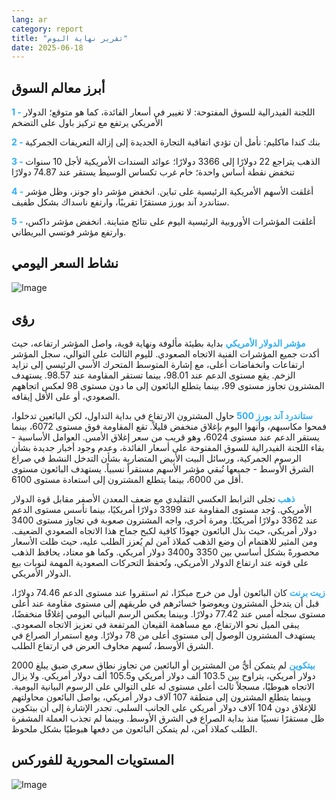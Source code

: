 ```yaml
---
lang: ar
category: report
title: "تقرير نهاية اليوم"
date: 2025-06-18
---
```



<h2>أبرز معالم السوق</h2>
<strong style="color: #2caef7;">1 - </strong> اللجنة الفيدرالية للسوق المفتوحة: لا تغيير في أسعار الفائدة، كما هو متوقع؛ الدولار الأمريكي يرتفع مع تركيز باول على التضخم

<strong style="color: #2caef7;">2 - </strong> بنك كندا ماكليم: نأمل أن تؤدي اتفاقية التجارة الجديدة إلى إزالة التعريفات الجمركية

<strong style="color: #2caef7;">3 - </strong> الذهب يتراجع 22 دولارًا إلى 3366 دولارًا؛ عوائد السندات الأمريكية لأجل 10 سنوات تنخفض نقطة أساس واحدة؛ خام غرب تكساس الوسيط يستقر عند 74.87 دولارًا

<strong style="color: #2caef7;">4 - </strong> أغلقت الأسهم الأمريكية الرئيسية على تباين. انخفض مؤشر داو جونز، وظل مؤشر ستاندرد آند بورز مستقرًا تقريبًا، وارتفع ناسداك بشكل طفيف.

<strong style="color: #2caef7;">5 - </strong> أغلقت المؤشرات الأوروبية الرئيسية اليوم على نتائج متباينة. انخفض مؤشر داكس، وارتفع مؤشر فوتسي البريطاني.



<h2>نشاط السعر اليومي</h2>
<img src="https://markleighedu.github.io/img/Jun-2025/18-Jun-2025/price.jpg" alt="Image"/>

<h2>رؤى</h2>
<strong style="color: #2caef7;">مؤشر الدولار الأمريكي</strong> بداية بطيئة مألوفة ونهاية قوية، واصل المؤشر ارتفاعه، حيث أكدت جميع المؤشرات الفنية الاتجاه الصعودي. لليوم الثالث على التوالي، سجل المؤشر ارتفاعات وانخفاضات أعلى، مع إشارة المتوسط المتحرك الأسي الرئيسي إلى تزايد الزخم. يقع مستوى الدعم عند 98.01، بينما تستقر المقاومة عند 98.57. يستهدف المشترون تجاوز مستوى 99، بينما يتطلع البائعون إلى ما دون مستوى 98 لعكس اتجاههم الصعودي، أو على الأقل إيقافه.

<strong style="color: #2caef7;">ستاندرد آند بورز 500</strong> حاول المشترون الارتفاع في بداية التداول، لكن البائعين تدخلوا، فمحوا مكاسبهم، وأنهوا اليوم بإغلاق منخفض قليلاً. تقع المقاومة فوق مستوى 6072، بينما يستقر الدعم عند مستوى 6024، وهو قريب من سعر إغلاق الأمس. العوامل الأساسية - بقاء اللجنة الفيدرالية للسوق المفتوحة على أسعار الفائدة، وعدم وجود أخبار جديدة بشأن الرسوم الجمركية، ورسائل البيت الأبيض المتضاربة بشأن التدخل النشط في صراع الشرق الأوسط - جميعها تُبقي مؤشر الأسهم مستقراً نسبياً. يستهدف البائعون مستوى أقل من 6000، بينما يتطلع المشترون إلى استعادة مستوى 6100.

<strong style="color: #2caef7;">ذهب</strong> تجلى الترابط العكسي التقليدي مع ضعف المعدن الأصفر مقابل قوة الدولار الأمريكي. وُجد مستوى المقاومة عند 3399 دولارًا أمريكيًا، بينما تأسس مستوى الدعم عند 3362 دولارًا أمريكيًا. ومرة أخرى، واجه المشترون صعوبة في تجاوز مستوى 3400 دولار أمريكي، حيث بذل البائعون جهودًا كافية لكبح جماح هذا الاتجاه الصعودي الضعيف. ومن المثير للاهتمام أن وضع الذهب كملاذ آمن لم يُعزز الطلب عليه، حيث ظلت الأسعار محصورةً بشكل أساسي بين 3350 و3400 دولار أمريكي. وكما هو معتاد، يحافظ الذهب على قوته عند ارتفاع الدولار الأمريكي، وتُحفظ التحركات الصعودية المهمة لنوبات بيع الدولار الأمريكي.

<strong style="color: #2caef7;">زيت برنت</strong> كان البائعون أول من خرج مبكرًا، ثم استقروا عند مستوى الدعم 74.46 دولارًا، قبل أن يتدخل المشترون ويعوضوا خسائرهم في طريقهم إلى مستوى مقاومة عند أعلى مستوى سجله أمس عند 77.42 دولارًا. وبينما يعكس الرسم البياني اليومي إغلاقًا منخفضًا، يبقى الميل نحو الارتفاع، مع مساهمة القيعان المرتفعة في تعزيز الاتجاه الصعودي. يستهدف المشترون الوصول إلى مستوى أعلى من 78 دولارًا. ومع استمرار الصراع في الشرق الأوسط، تُسهم مخاوف العرض في ارتفاع الطلب.

<strong style="color: #2caef7;">بيتكوين</strong> لم يتمكن أيٌّ من المشترين أو البائعين من تجاوز نطاق سعري ضيق يبلغ 2000 دولار أمريكي، يتراوح بين 103.5 ألف دولار أمريكي و105.5 ألف دولار أمريكي. ولا يزال الاتجاه هبوطيًا، مسجلاً ثالث أعلى مستوى له على التوالي على الرسوم البيانية اليومية. وبينما يتطلع المشترون إلى منطقة 107 آلاف دولار أمريكي، يواصل البائعون محاولتهم للإغلاق دون 104 آلاف دولار أمريكي على الجانب السلبي. تجدر الإشارة إلى أن بيتكوين ظل مستقرًا نسبيًا منذ بداية الصراع في الشرق الأوسط. وبينما لم تجذب العملة المشفرة الطلب كملاذ آمن، لم يتمكن البائعون من دفعها هبوطيًا بشكل ملحوظ.



<h2>المستويات المحورية للفوركس</h2>
<img src="https://markleighedu.github.io/img/Jun-2025/18-Jun-2025/pivot.jpg" alt="Image"/>
